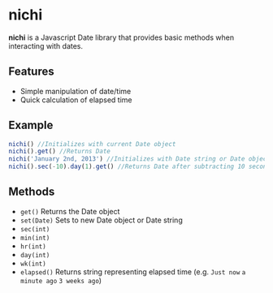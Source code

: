 nichi
=====

**nichi** is a Javascript Date library that provides basic methods when interacting with dates.

Features
--------
* Simple manipulation of date/time
* Quick calculation of elapsed time

Example
-------
```javascript
nichi() //Initializes with current Date object
nichi().get() //Returns Date
nichi('January 2nd, 2013') //Initializes with Date string or Date object
nichi().sec(-10).day(1).get() //Returns Date after subtracting 10 seconds and adding 1 day
```

Methods
-------
* ```get()``` Returns the Date object
* ```set(Date)``` Sets to new Date object or Date string
* ```sec(int)```
* ```min(int)```
* ```hr(int)```
* ```day(int)```
* ```wk(int)```
* ```elapsed()``` Returns string representing elapsed time (e.g. ```Just now``` ```a minute ago``` ```3 weeks ago```)